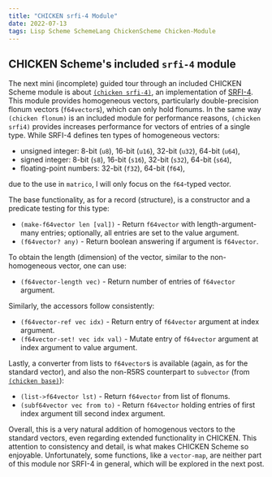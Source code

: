 ```yaml
---
title: "CHICKEN srfi-4 Module"
date: 2022-07-13
tags: Lisp Scheme SchemeLang ChickenScheme Chicken-Module
---
```


## CHICKEN Scheme's included `srfi-4` module

The next mini (incomplete) guided tour through an included CHICKEN Scheme module is about [`(chicken srfi-4)`](http://wiki.call-cc.org/man/5/Module%20srfi-4), an implementation of [SRFI-4](https://srfi.schemers.org/srfi-4/srfi-4.html).
This module provides homogeneous vectors, particularly double-precision flonum vectors (`f64vector`s), which can only hold flonums.
In the same way `(chicken flonum)` is an included module for performance reasons,
`(chicken srfi4)` provides increases performance for vectors of entries of a single type.
While SRFI-4 defines ten types of homogeneous vectors:

* unsigned integer: 8-bit (`u8`), 16-bit (`u16`), 32-bit (`u32`), 64-bit (`u64`),
* signed integer: 8-bit (`s8`), 16-bit (`s16`), 32-bit (`s32`), 64-bit (`s64`),
* floating-point numbers: 32-bit (`f32`), 64-bit (`f64`),

due to the use in `matrico`, I will only focus on the `f64`-typed vector.

The base functionality, as for a record (structure), is a constructor and a predicate testing for this type:

* `(make-f64vector len [val])` - Return `f64vector` with length-argument-many entries; optionally, all entries are set to the value argument.
* `(f64vector? any)` - Return boolean answering if argument is `f64vector`.

To obtain the length (dimension) of the vector, similar to the non-homogeneous vector, one can use:

* `(f64vector-length vec)` - Return number of entries of `f64vector` argument.

Similarly, the accessors follow consistently:

* `(f64vector-ref vec idx)` - Return entry of `f64vector` argument at index argument.
* `(f64vector-set! vec idx val)` - Mutate entry of `f64vector` argument at index argument to value argument.

Lastly, a converter from lists to `f64vector`s is available (again, as for the standard vector),
and also the non-R5RS counterpart to `subvector` (from [`(chicken base)`](http://numerical-schemer.xyz/2022/06/03/chicken-base.html)):

* `(list->f64vector lst)` - Return `f64vector` from list of flonums.
* `(subf64vector vec from to)` - Return `f64vector` holding entries of first index argument till second index argument.

Overall, this is a very natural addition of homogenous vectors to the standard
vectors, even regarding extended functionality in CHICKEN.
This attention to consistency and detail, is what makes CHICKEN Scheme so enjoyable.
Unfortunately, some functions, like a `vector-map`, are neither part of this module nor SRFI-4 in general,
which will be explored in the next post.
